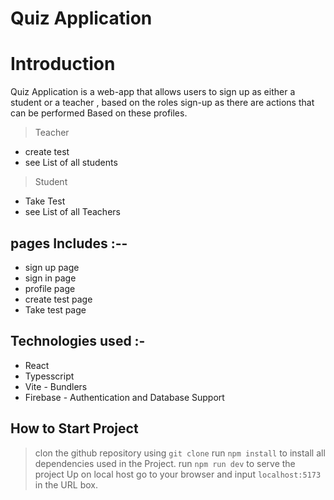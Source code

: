 
# Quiz Application

# Introduction

Quiz Application is a web-app that allows users to sign up as either a student or a teacher , based on the roles sign-up as there are actions that can be performed Based on these profiles.

> Teacher

- create test
- see List of all students

> Student

- Take Test
- see List of all Teachers

## pages Includes :--

- sign up page
- sign in page
- profile page
- create test page
- Take test page

## Technologies used :-

- React
- Typesscript
- Vite - Bundlers
- Firebase - Authentication and Database Support

## How to Start Project

> clon the github repository using `git clone`
> run `npm install` to install all dependencies used in the Project.
> run `npm run dev` to serve the project Up on local host
> go to your browser and input `localhost:5173` in the URL box.
